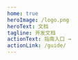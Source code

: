 ```yaml
---
home: true
heroImage: /logo.png
heroText: 文档
tagline: 开发文档
actionText: 指南入口 →
actionLink: /guide/
---
```

